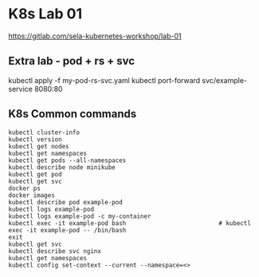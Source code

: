 # K8s Lab 01
https://gitlab.com/sela-kubernetes-workshop/lab-01

## Extra lab - pod + rs + svc

kubectl apply -f my-pod-rs-svc.yaml
kubectl port-forward svc/example-service 8080:80
## K8s Common commands

```
kubectl cluster-info
kubectl version​
kubectl get nodes​
kubectl get namespaces
kubectl get pods --all-namespaces​
kubectl describe node minikube​
kubectl get pod​
kubectl get svc​
docker ps​
docker images
kubectl describe pod example-pod​
kubectl logs example-pod​
kubectl logs example-pod -c my-container​
kubectl exec -it example-pod bash​                          # kubectl exec -it example-pod -- /bin/bash​
exit​
kubectl get svc​
kubectl describe svc nginx​
kubectl get namespaces​
kubectl config set-context --current --namespace=<>
```

